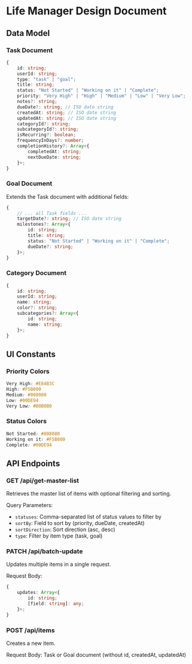 # Life Manager Design Document

## Data Model

### Task Document
```typescript
{
    id: string;
    userId: string;
    type: "task" | "goal";
    title: string;
    status: "Not Started" | "Working on it" | "Complete";
    priority: "Very High" | "High" | "Medium" | "Low" | "Very Low";
    notes?: string;
    dueDate?: string; // ISO date string
    createdAt: string; // ISO date string
    updatedAt: string; // ISO date string
    categoryId?: string;
    subcategoryId?: string;
    isRecurring?: boolean;
    frequencyInDays?: number;
    completionHistory?: Array<{
        completedAt: string;
        nextDueDate: string;
    }>;
}
```

### Goal Document
Extends the Task document with additional fields:
```typescript
{
    // ... all Task fields ...
    targetDate?: string; // ISO date string
    milestones?: Array<{
        id: string;
        title: string;
        status: "Not Started" | "Working on it" | "Complete";
        dueDate?: string;
    }>;
}
```

### Category Document
```typescript
{
    id: string;
    userId: string;
    name: string;
    color?: string;
    subcategories?: Array<{
        id: string;
        name: string;
    }>;
}
```

## UI Constants

### Priority Colors
```css
Very High: #E84B3C
High: #F5B800
Medium: #808080
Low: #00DE94
Very Low: #B0B0B0
```

### Status Colors
```css
Not Started: #808080
Working on it: #F5B800
Complete: #00DE94
```

## API Endpoints

### GET /api/get-master-list
Retrieves the master list of items with optional filtering and sorting.

Query Parameters:
- `statuses`: Comma-separated list of status values to filter by
- `sortBy`: Field to sort by (priority, dueDate, createdAt)
- `sortDirection`: Sort direction (asc, desc)
- `type`: Filter by item type (task, goal)

### PATCH /api/batch-update
Updates multiple items in a single request.

Request Body:
```typescript
{
    updates: Array<{
        id: string;
        [field: string]: any;
    }>;
}
```

### POST /api/items
Creates a new item.

Request Body: Task or Goal document (without id, createdAt, updatedAt)